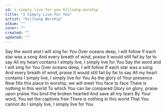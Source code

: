 ```yaml
---
id: i-simply-live-for-you-hillsong-worship
title: "I Simply Live For You"
artist: "Hillsong Worship"
album: ""
cover: ""
created: ""
updated: ""
---
```


Say the word and I will sing for You
Over oceans deep, I will follow
If each star was a song
And every breath of wind, praise
It would still fail by far to say
All my heart contains
I simply live, I simply live for You
Say the word and I will sing for You
Over oceans deep, I will follow
If each star was a song
And every breath of wind, praise
It would still fail by far to say
All my heart contains
I simply live, I simply live for You
As the glory of Your presence
Now fills this place
In worship, we will meet You face to face
There is nothing in this world
To which You can be compared
Glory on glory, praise upon praise
You bind the broken hearted
And save all my tears
By Your word, You set the captives free
There is nothing in this world
That You cannot do
I simply live, I simply live for You